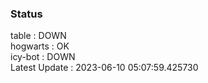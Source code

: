 ### Status


table : DOWN  
hogwarts : OK  
icy-bot : DOWN  
Latest Update : 2023-06-10 05:07:59.425730
